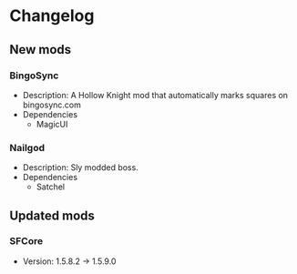 # Changelog


## New mods

### BingoSync

- Description: A Hollow Knight mod that automatically marks squares on bingosync.com
- Dependencies
  + MagicUI

### Nailgod

- Description: Sly modded boss.
- Dependencies
  + Satchel


## Updated mods

### SFCore

- Version: 1.5.8.2 -> 1.5.9.0

